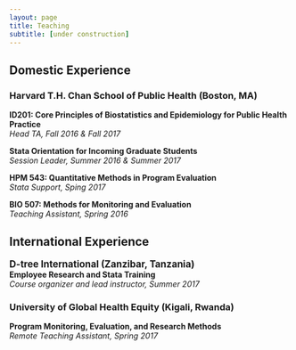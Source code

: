 ```yaml
---
layout: page
title: Teaching
subtitle: [under construction]
---
```


## Domestic Experience

### Harvard T.H. Chan School of Public Health (Boston, MA)

**ID201: Core Principles of Biostatistics and Epidemiology for Public Health Practice**  
_Head TA, Fall 2016 & Fall 2017_

**Stata Orientation for Incoming Graduate Students**  
_Session Leader, Summer 2016 & Summer 2017_

**HPM 543: Quantitative Methods in Program Evaluation**  
_Stata Support, Sping 2017_

**BIO 507: Methods for Monitoring and Evaluation**  
_Teaching Assistant, Spring 2016_


## International Experience 


<strong style="font-size: 120%;"> D-tree International (Zanzibar, Tanzania) </strong>  
**Employee Research and Stata Training**  
_Course organizer and lead instructor, Summer 2017_

### University of Global Health Equity (Kigali, Rwanda)
**Program Monitoring, Evaluation, and Research Methods**  
_Remote Teaching Assistant, Spring 2017_

